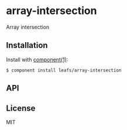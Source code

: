 
# array-intersection

  Array intersection

## Installation

  Install with [component(1)](http://component.io):

    $ component install leafs/array-intersection

## API



## License

  MIT
